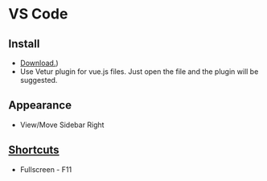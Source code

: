 # VS Code

## Install

* [Download.](https://code.visualstudio.com/Download))
* Use Vetur plugin for vue.js files. Just open the file and the plugin will be suggested.

## Appearance

* View/Move Sidebar Right


## [Shortcuts](https://code.visualstudio.com/shortcuts/keyboard-shortcuts-linux.pdf)

* Fullscreen - F11